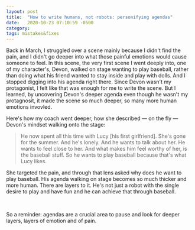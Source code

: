 ```yaml
---
layout: post
title:  "How to write humans, not robots: personifying agendas"
date:   2020-10-23 07:10:59 -0500
category: 
tags: mistakes&fixes
---
```

Back in March, I struggled over a scene mainly because I didn't find the pain, and I didn't go deeper into what those painful emotions would cause someone to feel. In this scene, the very first scene I went deeply into, one of my character's, Devon, walked on stage wanting to play baseball, rather than doing what his friend wanted to stay inside and play with dolls. And I stopped digging into his agenda right there. Since Devon wasn't my protagonist, I felt like that was enough for me to write the scene. But I learned, by uncovering Devon's deeper agenda even though he wasn't my protagnosit, it made the scene so much deeper, so many more human emotions invovled. 

Here's how my coach went deeper, how she described — on the fly — Devon's mindset walking onto the stage:

>He now spent all this time with Lucy [his first girlfriend]. She's gone for the summer. And he's lonely. And he wants to talk about her. He wants to feel close to her. And what makes him feel worthy of her, is the baseball stuff. So he wants to play baseball because that's what Lucy likes.

She targeted the pain, and through that lens asked why does he want to play baseball. His agenda walking on stage becomes so much thicker and more human. There are layers to it. He's not just a robot with the single desire to play and have fun and he can achieve that through baseball.

<br>

So a reminder: agendas are a crucial area to pause and look for deeper layers, layers of emotion and of pain.